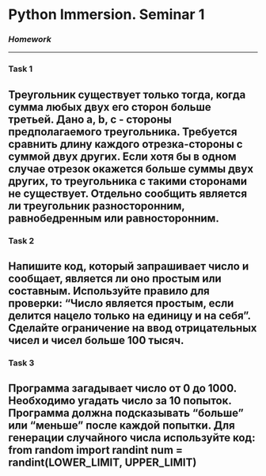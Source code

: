 # Python Immersion. Seminar 1 
### *Homework*

---
### Task 1
Треугольник существует только тогда, когда сумма любых двух его сторон больше третьей. 
Дано a, b, c - стороны предполагаемого треугольника. 
Требуется сравнить длину каждого отрезка-стороны с суммой двух других. 
Если хотя бы в одном случае отрезок окажется больше суммы двух других, 
то треугольника с такими сторонами не существует. 
Отдельно сообщить является ли треугольник разносторонним, 
равнобедренным или равносторонним.  
---
### Task 2
Напишите код, который запрашивает число и сообщает,
является ли оно простым или составным. 
Используйте правило для проверки: 
“Число является простым, если делится нацело только на единицу и на себя”. 
Сделайте ограничение на ввод отрицательных чисел и чисел больше 100 тысяч.
---
### Task 3
Программа загадывает число от 0 до 1000. 
Необходимо угадать число за 10 попыток. 
Программа должна подсказывать “больше” или “меньше” после каждой попытки. 
Для генерации случайного числа используйте код:
from random import randint
num = randint(LOWER_LIMIT, UPPER_LIMIT)
---